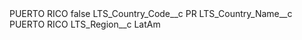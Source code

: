 <?xml version="1.0" encoding="UTF-8"?>
<CustomMetadata xmlns="http://soap.sforce.com/2006/04/metadata" xmlns:xsi="http://www.w3.org/2001/XMLSchema-instance" xmlns:xsd="http://www.w3.org/2001/XMLSchema">
    <label>PUERTO RICO</label>
    <protected>false</protected>
    <values>
        <field>LTS_Country_Code__c</field>
        <value xsi:type="xsd:string">PR</value>
    </values>
    <values>
        <field>LTS_Country_Name__c</field>
        <value xsi:type="xsd:string">PUERTO RICO</value>
    </values>
    <values>
        <field>LTS_Region__c</field>
        <value xsi:type="xsd:string">LatAm</value>
    </values>
</CustomMetadata>
